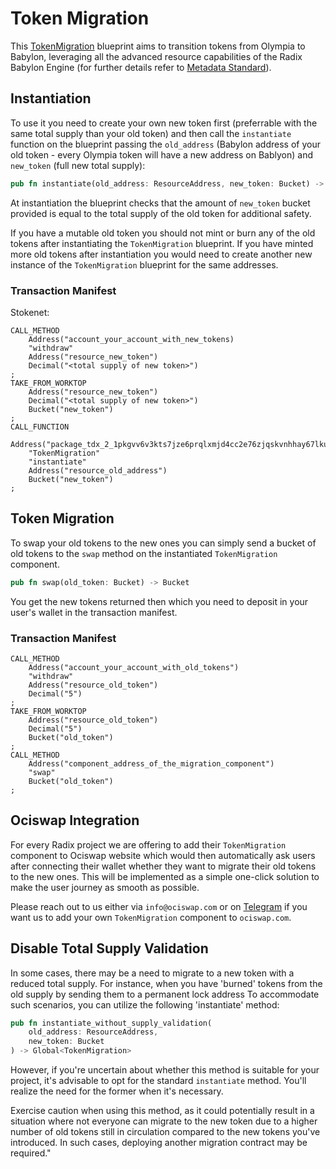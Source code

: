 # Token Migration

This [TokenMigration](token_migration/src/lib.rs) blueprint aims to transition tokens from Olympia to Babylon, leveraging all the advanced resource capabilities of the Radix Babylon Engine (for further details refer to [Metadata Standard](https://docs-babylon.radixdlt.com/main/standards/metadata-standard-introduction.html)).

## Instantiation
To use it you need to create your own new token first (preferrable with the same total supply than your old token) and then call the `instantiate` function on the blueprint passing the `old_address` (Babylon address of your old token - every Olympia token will have a new address on Bablyon) and `new_token` (full new total supply):

```rust
pub fn instantiate(old_address: ResourceAddress, new_token: Bucket) -> Global<TokenMigration>
```
At instantiation the blueprint checks that the amount of `new_token` bucket provided is equal to the total supply of the old token for additional safety.

If you have a mutable old token you should not mint or burn any of the old tokens after instantiating the `TokenMigration` blueprint. If you have minted more old tokens after instantiation you would need to create another new instance of the `TokenMigration` blueprint for the same addresses.

### Transaction Manifest
Stokenet:
```
CALL_METHOD
    Address("account_your_account_with_new_tokens)
    "withdraw"
    Address("resource_new_token")
    Decimal("<total supply of new token>")
;
TAKE_FROM_WORKTOP
    Address("resource_new_token")
    Decimal("<total supply of new token>")
    Bucket("new_token")
;
CALL_FUNCTION
    Address("package_tdx_2_1pkgvv6v3kts7jze6prqlxmjd4cc2e76zjqskvnhhay67lkunq5qfrt")
    "TokenMigration"
    "instantiate"
    Address("resource_old_address")
    Bucket("new_token")
;
```

## Token Migration
To swap your old tokens to the new ones you can simply send a bucket of old tokens to the `swap` method on the instantiated `TokenMigration` component.

```rust
pub fn swap(old_token: Bucket) -> Bucket
```

You get the new tokens returned then which you need to deposit in your user's wallet in the transaction manifest.

### Transaction Manifest
```
CALL_METHOD
    Address("account_your_account_with_old_tokens")
    "withdraw"
    Address("resource_old_token")
    Decimal("5")
;
TAKE_FROM_WORKTOP
    Address("resource_old_token")
    Decimal("5")
    Bucket("old_token")
;
CALL_METHOD
    Address("component_address_of_the_migration_component")
    "swap"
    Bucket("old_token")
;
```

## Ociswap Integration

For every Radix project we are offering to add their `TokenMigration` component to Ociswap website which would then automatically ask users after connecting their wallet whether they want to migrate their old tokens to the new ones. This will be implemented as a simple one-click solution to make the user journey as smooth as possible.

Please reach out to us either via `info@ociswap.com` or on [Telegram](https://t.me/ociswap) if you want us to add your own `TokenMigration` component to `ociswap.com`.

## Disable Total Supply Validation
In some cases, there may be a need to migrate to a new token with a reduced total supply. For instance, when you have 'burned' tokens from the old supply by sending them to a permanent lock address
To accommodate such scenarios, you can utilize the following 'instantiate' method:
```rust
pub fn instantiate_without_supply_validation(
    old_address: ResourceAddress,
    new_token: Bucket
) -> Global<TokenMigration>
```
However, if you're uncertain about whether this method is suitable for your project, it's advisable to opt for the standard `instantiate` method. You'll realize the need for the former when it's necessary.

Exercise caution when using this method, as it could potentially result in a situation where not everyone can migrate to the new token due to a higher number of old tokens still in circulation compared to the new tokens you've introduced. In such cases, deploying another migration contract may be required."